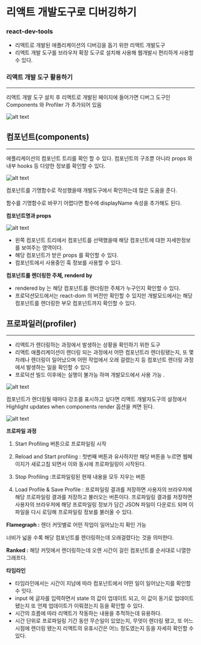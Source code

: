 # 리액트 개발도구로 디버깅하기

### react-dev-tools

- 리액트로 개발된 애플리케이션의 디버깅을 돕기 위한 리액트 개발도구
- 리액트 개발 도구를 브라우저 확장 도구로 설치해 사용해 웹개발시 편리하게 사용할 수 있다.

### 리액트 개발 도구 활용하기

---

리액트 개발 도구 설치 후 리액트로 개발된 페이지에 들어가면 디버그 도구인 Components 와 Profiler 가 추가되어 있음

![alt text](./react-dev-tools.png)

## 컴포넌트(components)

---

애플리케이션의 컴포넌트 트리를 확인 할 수 있다. 컴포넌트의 구조뿐 아니라 props 와 내부 hooks 등 다양한 정보를 확인할 수 있다.

![alt text](./2.png)

컴포넌트를 기명함수로 작성했을때 개발도구에서 확인하는데 많은 도움을 준다.

함수를 기명함수로 바꾸기 어렵다면 함수에 displayName 속성을 추가해도 된다.

**컴포넌트명과 props**

![alt text](./3.png)

- 왼쪽 컴포넌트 트리에서 컴포넌트를 선택했을때 해당 컴포넌트에 대한 자세한정보를 보여주는 영역이다.
- 해당 컴포넌트가 받은 props 를 확인할 수 있다.
- 컴포넌트에서 사용중인 훅 정보를 사용할 수 있다.

**컴포넌트를 렌더링한 주체, renderd by**

- rendered by 는 해당 컴포넌트를 렌더링한 주체가 누구인지 확인할 수 있다.
- 프로덕션모드에서는 react-dom 의 버전만 확인할 수 있지만 개발모드에서는 해당 컴포넌트를 렌더링한 부모 컴포넌트까지 확인할 수 있다.

## 프로파일러(profiler)

---

- 리액트가 렌더링하는 과정에서 발생하는 상황을 확인하기 위한 도구
- 리액트 애플리케이션이 렌더링 되는 과정에서 어떤 컴포넌트라 렌더링됐는지, 또 몇 차례나 렌더링이 일어났으며 어떤 작업에서 오래 걸렸는지 등 컴포넌트 렌더링 과정에서 발생하는 일을 확인할 수 있다
- 프로덕션 빌드 이후에는 실행이 불가능 하며 개발모드에서 사용 가능 .

![alt text](./udong.png)

컴포넌트가 렌더링될 때마다 강조를 표시하고 싶다면 리액트 개발자도구의 설정에서 Highlight updates when components render 옵션을 켜면 된다.

![alt text](./udong2.png)

**프로파일 과정**

1. Start Profiling 버튼으로 프로파일링 시작

2. Reload and Start profiling : 첫번째 버튼과 유사하지만 해당 버튼을 누르면 웹페이지가 새로고침 되면서 이와 동시에 프로파일링이 시작된다.

3. Stop Profiling :프로파일링된 현재 내용을 모두 지우는 버튼

4. Load Profile & Save Profile : 프로파일링 결과를 저장하면 사용자의 브라우저에 해당 프로파일링 결과를 저장하고 불러오는 버튼이다. 프로파일링 결과를 저장하면 사용자의 브라우저에 해당 프로파일링 정보가 담긴 JSON 파일이 다운로드 되며 이 파일을 다시 로딩해 프로파일링 정보를 불러올 수 있다.

**Flamegraph :** 렌더 커밋별로 어떤 작업이 일어났는지 확인 가능

너비가 넓을 수록 해당 컴포넌트를 렌더링하는데 오래걸렸다는 것을 의미한다.

**Ranked :** 해당 커밋에서 렌더링하는데 오랜 시간이 걸린 컴포넌트를 순서대로 나열한 그래프다.

**타임라인**

- 타임라인에서는 시간이 지남에 따라 컴포넌트에서 어떤 일이 일어났는지를 확인할 수 잇다.
- input 에 글자를 입력하면서 state 의 값이 업데이트 되고, 이 값이 동기로 업데이트 됐는지 또 언제 업데이트가 이뤄졌는지 등을 확인할 수 있다.
- 시간의 흐름에 따라 리액트가 작동하는 내용을 추적하는데 유용하다.
- 시간 단위로 프로파일링 기간 동안 무슨일이 있었는지, 무엇이 렌더링 됐고, 또 어느 시점에 렌더링 됐는지 리액트의 유휴시간은 어느 정도였는지 등을 자세히 확인할 수 있다.
